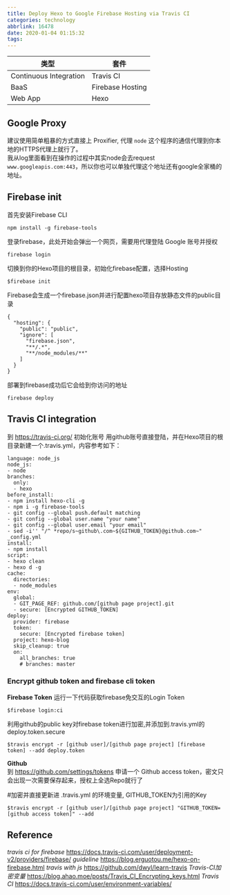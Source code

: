 ```yaml
---
title: Deploy Hexo to Google Firebase Hosting via Travis CI
categories: technology
abbrlink: 16478
date: 2020-01-04 01:15:32
tags:
---
```



| 类型 | 套件 |
| --- | --- |
| Continuous Integration | Travis CI |
| BaaS | Firebase Hosting |
| Web App | Hexo |

## Google Proxy
建议使用简单粗暴的方式直接上 Proxifier, 代理 `node` 这个程序的通信代理到你本地的HTTPS代理上就行了。   
我从log里面看到在操作的过程中其实node会去request `www.googleapis.com:443`，所以你也可以单独代理这个地址还有google全家桶的地址。

## Firebase init
首先安装Firebase CLI   
    
    npm install -g firebase-tools

登录firebase，此处开始会弹出一个网页，需要用代理登陆 Google 账号并授权  
```
firebase login
```
切换到你的Hexo项目的根目录，初始化firebase配置，选择Hosting  
```
$firebase init
```
Firebase会生成一个firebase.json并进行配置hexo项目存放静态文件的public目录     
```
{
  "hosting": {
    "public": "public",
    "ignore": [
      "firebase.json",
      "**/.*",
      "**/node_modules/**"
    ]
  }
}
```
部署到firebase成功后它会给到你访问的地址  
```
firebase deploy
```


## Travis CI integration
到 https://travis-ci.org/ 初始化账号 用github账号直接登陆，并在Hexo项目的根目录新建一个.travis.yml，内容参考如下：

```
language: node_js
node_js:
- node
branches:
  only:
  - hexo
before_install:
- npm install hexo-cli -g
- npm i -g firebase-tools
- git config --global push.default matching
- git config --global user.name "your name"
- git config --global user.email "your email"
- sed -i'' "/^ *repo/s~github\.com~${GITHUB_TOKEN}@github.com~" _config.yml
install:
- npm install
script:
- hexo clean
- hexo d -g
cache:
  directories:
  - node_modules
env:
  global:
  - GIT_PAGE_REF: github.com/[github page project].git
  - secure: [Encrypted GITHUB_TOKEN]
deploy:
  provider: firebase
  token:
    secure: [Encrypted firebase token]
  project: hexo-blog
  skip_cleanup: true
  on:
    all_branches: true
    # branches: master
```

### Encrypt github token and firebase cli token

**Firebase Token**
运行一下代码获取firebase免交互的Login Token

    $firebase login:ci
    
利用github的public key对firebase token进行加密,并添加到.travis.yml的deploy.token.secure  
    
    $travis encrypt -r [github user]/[github page project] [firebase token] --add deploy.token
    
**Github**  
到 https://github.com/settings/tokens 申请一个 Github access token，密文只会出现一次需要保存起来，授权上全选Repo就行了

#加密并直接更新进 .travis.yml 的环境变量, GITHUB_TOKEN为引用的Key  
  
    $travis encrypt -r [github user]/[github page project] "GITHUB_TOKEN=[github access token]" --add



## Reference
_travis ci for firebase_
https://docs.travis-ci.com/user/deployment-v2/providers/firebase/
_guideline_
https://blog.erguotou.me/hexo-on-firebase.html
_travis with js_
https://github.com/dwyl/learn-travis
_Travis-CI加密变量_
https://blog.ahao.moe/posts/Travis_CI_Encrypting_keys.html
_Travis CI_
https://docs.travis-ci.com/user/environment-variables/